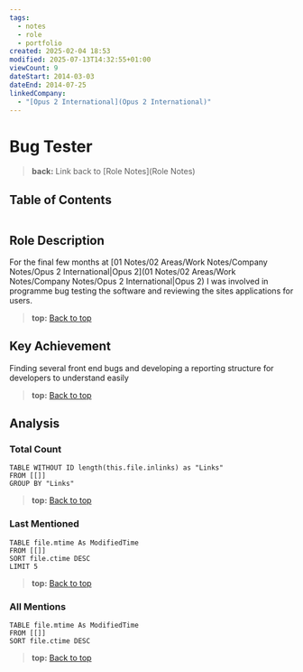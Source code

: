 ```yaml
---
tags:
  - notes
  - role
  - portfolio
created: 2025-02-04 18:53
modified: 2025-07-13T14:32:55+01:00
viewCount: 9
dateStart: 2014-03-03
dateEnd: 2014-07-25
linkedCompany:
  - "[Opus 2 International](Opus 2 International)"
---
```

# Bug Tester

> **back:** Link back to [Role Notes](Role Notes)

## Table of Contents
```table-of-contents
```

## Role Description

For the final few months at [01 Notes/02 Areas/Work Notes/Company Notes/Opus 2 International|Opus 2](01 Notes/02 Areas/Work Notes/Company Notes/Opus 2 International|Opus 2) I was involved in programme bug testing the software and reviewing the sites applications for users.

> **top:** [Back to top](#Table%20of%20Contents)

## Key Achievement

Finding several front end bugs and developing a reporting structure for developers to understand easily

> **top:** [Back to top](#Table%20of%20Contents)

## Analysis

### Total Count

```dataview
TABLE WITHOUT ID length(this.file.inlinks) as "Links"
FROM [[]]
GROUP BY "Links"
```

> **top:** [Back to top](#Table%20of%20Contents)

### Last Mentioned

```dataview
TABLE file.mtime As ModifiedTime
FROM [[]]
SORT file.ctime DESC
LIMIT 5
```

> **top:** [Back to top](#Table%20of%20Contents)

### All Mentions

```dataview
TABLE file.mtime As ModifiedTime
FROM [[]]
SORT file.ctime DESC
```

> **top:** [Back to top](#Table%20of%20Contents)